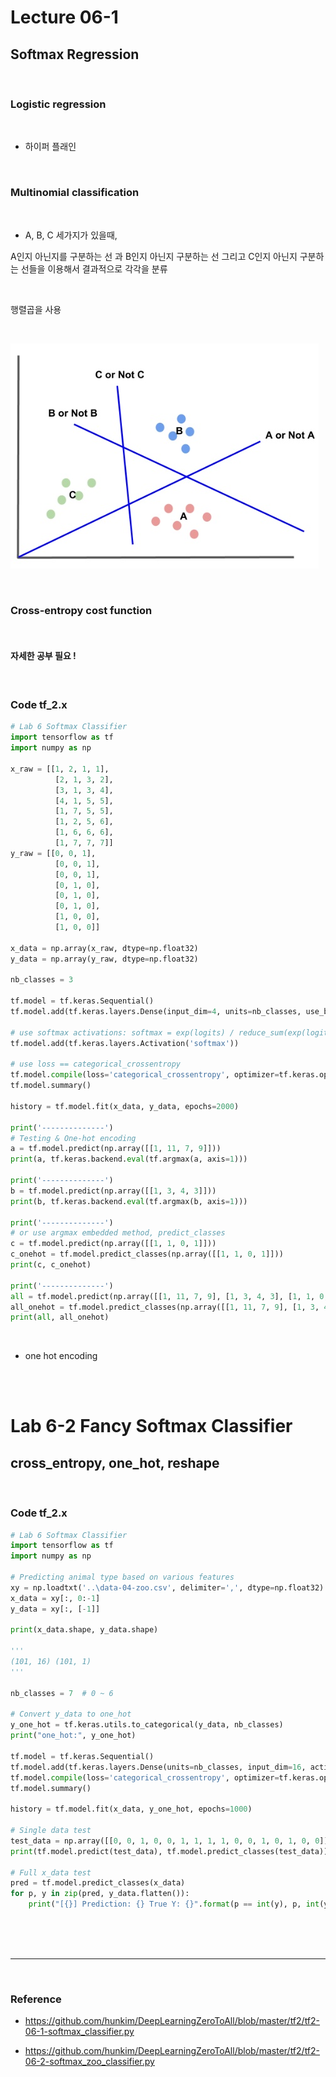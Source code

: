 # Lecture 06-1

## Softmax Regression



<br/>

### Logistic regression



<br/>

- 하이퍼 플래인



<br/>

### Multinomial classification



<br/>

- A, B, C 세가지가 있을때, 

A인지 아닌지를 구분하는 선 과 B인지 아닌지 구분하는 선 그리고 C인지 아닌지 구분하는 선들을 이용해서 결과적으로 각각을 분류



<br/>

행렬곱을 사용



<br/>

![](./img/softmax_regression.jpg)



<br/>

### Cross-entropy cost function



<br/>

#### 자세한 공부 필요 !





<br/>

### Code tf_2.x

```python
# Lab 6 Softmax Classifier
import tensorflow as tf
import numpy as np

x_raw = [[1, 2, 1, 1],
          [2, 1, 3, 2],
          [3, 1, 3, 4],
          [4, 1, 5, 5],
          [1, 7, 5, 5],
          [1, 2, 5, 6],
          [1, 6, 6, 6],
          [1, 7, 7, 7]]
y_raw = [[0, 0, 1],
          [0, 0, 1],
          [0, 0, 1],
          [0, 1, 0],
          [0, 1, 0],
          [0, 1, 0],
          [1, 0, 0],
          [1, 0, 0]]

x_data = np.array(x_raw, dtype=np.float32)
y_data = np.array(y_raw, dtype=np.float32)

nb_classes = 3

tf.model = tf.keras.Sequential()
tf.model.add(tf.keras.layers.Dense(input_dim=4, units=nb_classes, use_bias=True))  # use_bias is True, by default

# use softmax activations: softmax = exp(logits) / reduce_sum(exp(logits), dim)
tf.model.add(tf.keras.layers.Activation('softmax'))

# use loss == categorical_crossentropy
tf.model.compile(loss='categorical_crossentropy', optimizer=tf.keras.optimizers.SGD(lr=0.1), metrics=['accuracy'])
tf.model.summary()

history = tf.model.fit(x_data, y_data, epochs=2000)

print('--------------')
# Testing & One-hot encoding
a = tf.model.predict(np.array([[1, 11, 7, 9]]))
print(a, tf.keras.backend.eval(tf.argmax(a, axis=1)))

print('--------------')
b = tf.model.predict(np.array([[1, 3, 4, 3]]))
print(b, tf.keras.backend.eval(tf.argmax(b, axis=1)))

print('--------------')
# or use argmax embedded method, predict_classes
c = tf.model.predict(np.array([[1, 1, 0, 1]]))
c_onehot = tf.model.predict_classes(np.array([[1, 1, 0, 1]]))
print(c, c_onehot)

print('--------------')
all = tf.model.predict(np.array([[1, 11, 7, 9], [1, 3, 4, 3], [1, 1, 0, 1]]))
all_onehot = tf.model.predict_classes(np.array([[1, 11, 7, 9], [1, 3, 4, 3], [1, 1, 0, 1]]))
print(all, all_onehot)
```



<br/>

- one hot encoding



<br/>

<br/>

# Lab 6-2 Fancy Softmax Classifier

## cross_entropy, one_hot, reshape



<br/>

### Code tf_2.x

````python
# Lab 6 Softmax Classifier
import tensorflow as tf
import numpy as np

# Predicting animal type based on various features
xy = np.loadtxt('..\data-04-zoo.csv', delimiter=',', dtype=np.float32)
x_data = xy[:, 0:-1]
y_data = xy[:, [-1]]

print(x_data.shape, y_data.shape)

'''
(101, 16) (101, 1)
'''

nb_classes = 7  # 0 ~ 6

# Convert y_data to one_hot
y_one_hot = tf.keras.utils.to_categorical(y_data, nb_classes)
print("one_hot:", y_one_hot)

tf.model = tf.keras.Sequential()
tf.model.add(tf.keras.layers.Dense(units=nb_classes, input_dim=16, activation='softmax'))
tf.model.compile(loss='categorical_crossentropy', optimizer=tf.keras.optimizers.SGD(lr=0.1), metrics=['accuracy'])
tf.model.summary()

history = tf.model.fit(x_data, y_one_hot, epochs=1000)

# Single data test
test_data = np.array([[0, 0, 1, 0, 0, 1, 1, 1, 1, 0, 0, 1, 0, 1, 0, 0]]) # expected prediction == 3 (feathers)
print(tf.model.predict(test_data), tf.model.predict_classes(test_data))

# Full x_data test
pred = tf.model.predict_classes(x_data)
for p, y in zip(pred, y_data.flatten()):
    print("[{}] Prediction: {} True Y: {}".format(p == int(y), p, int(y)))
````









<br/><br/><br/>

----------

<br/>

### Reference

- https://github.com/hunkim/DeepLearningZeroToAll/blob/master/tf2/tf2-06-1-softmax_classifier.py

- https://github.com/hunkim/DeepLearningZeroToAll/blob/master/tf2/tf2-06-2-softmax_zoo_classifier.py




